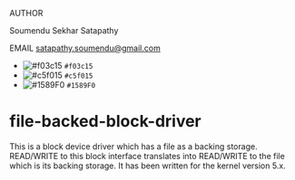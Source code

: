 AUTHOR

Soumendu Sekhar Satapathy

EMAIL
satapathy.soumendu@gmail.com

- ![#f03c15](https://via.placeholder.com/15/f03c15/000000?text=+) `#f03c15`
- ![#c5f015](https://via.placeholder.com/15/c5f015/000000?text=+) `#c5f015`
- ![#1589F0](https://via.placeholder.com/15/1589F0/000000?text=+) `#1589F0`

# file-backed-block-driver
This is a block device driver which has a file as a backing storage. READ/WRITE to this block interface translates into READ/WRITE to the file which is its backing storage. It has been written for the kernel version 5.x.
